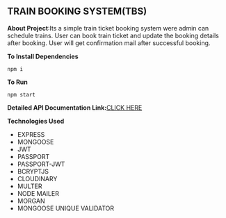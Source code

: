 ## TRAIN BOOKING SYSTEM(TBS)

**About Project**:Its a simple train ticket booking system were admin can schedule trains.
User can book train ticket and update the booking details after booking.
User will get confirmation mail after successful booking.




**To Install Dependencies**

    npm i
**To Run**

    npm start


   **Detailed API Documentation Link:**[CLICK HERE](https://documenter.getpostman.com/view/11110002/T17DfoQL?version=latest)    

**Technologies Used**

 - EXPRESS
 - MONGOOSE
 - JWT
 - PASSPORT
 - PASSPORT-JWT
 - BCRYPTJS
 - CLOUDINARY
 - MULTER
 - NODE MAILER
 - MORGAN
 - MONGOOSE UNIQUE VALIDATOR

